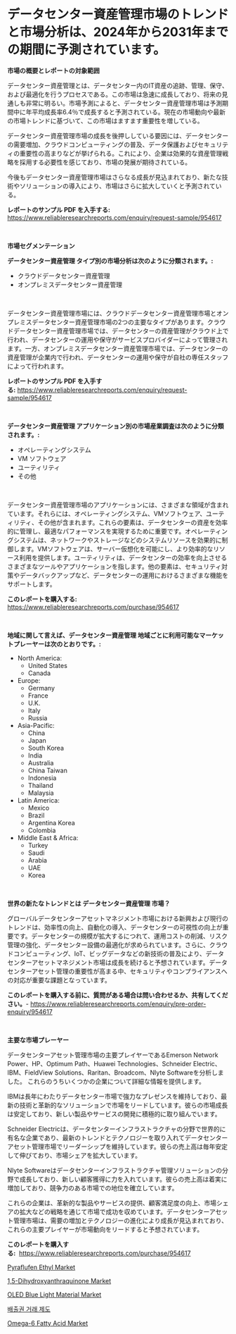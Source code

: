 <p><h1>データセンター資産管理市場のトレンドと市場分析は、2024年から2031年までの期間に予測されています。</h1></p><p><strong>市場の概要とレポートの対象範囲</strong></p>
<p><p>データセンター資産管理とは、データセンター内のIT資産の追跡、管理、保守、および最適化を行うプロセスである。この市場は急速に成長しており、将来の見通しも非常に明るい。市場予測によると、データセンター資産管理市場は予測期間中に年平均成長率6.4％で成長すると予測されている。現在の市場動向や最新の市場トレンドに基づいて、この市場はますます重要性を増している。</p><p>データセンター資産管理市場の成長を後押ししている要因には、データセンターの需要増加、クラウドコンピューティングの普及、データ保護およびセキュリティの重要性の高まりなどが挙げられる。これにより、企業は効果的な資産管理戦略を採用する必要性を感じており、市場の発展が期待されている。</p><p>今後もデータセンター資産管理市場はさらなる成長が見込まれており、新たな技術やソリューションの導入により、市場はさらに拡大していくと予測されている。</p></p>
<p><strong>レポートのサンプル PDF を入手する:</strong> <a href="https://www.reliableresearchreports.com/enquiry/request-sample/954617">https://www.reliableresearchreports.com/enquiry/request-sample/954617</a></p>
<p>&nbsp;</p>
<p><strong>市場セグメンテーション</strong></p>
<p><strong>データセンター資産管理 タイプ別の市場分析は次のように分類されます。:</strong></p>
<p><ul><li>クラウドデータセンター資産管理</li><li>オンプレミスデータセンター資産管理</li></ul></p>
<p>&nbsp;</p>
<p><p>データセンター資産管理市場には、クラウドデータセンター資産管理市場とオンプレミスデータセンター資産管理市場の2つの主要なタイプがあります。クラウドデータセンター資産管理市場では、データセンターの資産管理がクラウド上で行われ、データセンターの運用や保守がサービスプロバイダーによって管理されます。一方、オンプレミスデータセンター資産管理市場では、データセンターの資産管理が企業内で行われ、データセンターの運用や保守が自社の専任スタッフによって行われます。</p></p>
<p><strong>レポートのサンプル PDF を入手する:</strong>&nbsp;<a href="https://www.reliableresearchreports.com/enquiry/request-sample/954617">https://www.reliableresearchreports.com/enquiry/request-sample/954617</a></p>
<p>&nbsp;</p>
<p><strong> データセンター資産管理 アプリケーション別の市場産業調査は次のように分類されます。:</strong></p>
<p><ul><li>オペレーティングシステム</li><li>VM ソフトウェア</li><li>ユーティリティ</li><li>その他</li></ul></p>
<p>&nbsp;</p>
<p><p>データセンター資産管理市場のアプリケーションには、さまざまな領域が含まれています。それらには、オペレーティングシステム、VMソフトウェア、ユーティリティ、その他が含まれます。これらの要素は、データセンターの資産を効率的に管理し、最適なパフォーマンスを実現するために重要です。オペレーティングシステムは、ネットワークやストレージなどのシステムリソースを効果的に制御します。VMソフトウェアは、サーバー仮想化を可能にし、より効率的なリソース利用を提供します。ユーティリティは、データセンターの効率を向上させるさまざまなツールやアプリケーションを指します。他の要素は、セキュリティ対策やデータバックアップなど、データセンターの運用におけるさまざまな機能をサポートします。</p></p>
<p><strong>このレポートを購入する:</strong>&nbsp; <a href="https://www.reliableresearchreports.com/purchase/954617">https://www.reliableresearchreports.com/purchase/954617</a></p>
<p>&nbsp;</p>
<p><strong>地域に関して言えば、データセンター資産管理 地域ごとに利用可能なマーケットプレーヤーは次のとおりです。:</strong></p>
<p><ul>
    <li>
        North America:
        <ul>
            <li>United States</li>
            <li>Canada</li>
        </ul>
    </li>
    <li>
        Europe:
        <ul>
            <li>Germany</li>
            <li>France</li>
            <li>U.K.</li>
            <li>Italy</li>
            <li>Russia</li>
        </ul>
    </li>
    <li>
        Asia-Pacific:
        <ul>
            <li>China</li>
            <li>Japan</li>
            <li>South Korea</li>
            <li>India</li>
            <li>Australia</li>
            <li>China Taiwan</li>
            <li>Indonesia</li>
            <li>Thailand</li>
            <li>Malaysia</li>
        </ul>
    </li>
    <li>
        Latin America:
        <ul>
            <li>Mexico</li>
            <li>Brazil</li>
            <li>Argentina Korea</li>
            <li>Colombia</li>
        </ul>
    </li>
    <li>
        Middle East & Africa:
        <ul>
            <li>Turkey</li>
            <li>Saudi</li>
            <li>Arabia</li>
            <li>UAE</li>
            <li>Korea</li>
        </ul>
    </li>
    </ul></p>
<p>&nbsp;</p>
<p><strong>世界の新たなトレンドとは データセンター資産管理 市場？</strong></p>
<p><p>グローバルデータセンターアセットマネジメント市場における新興および現行のトレンドは、効率性の向上、自動化の導入、データセンターの可視性の向上が重要です。データセンターの規模が拡大するにつれて、運用コストの削減、リスク管理の強化、データセンター設備の最適化が求められています。さらに、クラウドコンピューティング、IoT、ビッグデータなどの新技術の普及により、データセンターアセットマネジメント市場は成長を続けると予想されています。データセンターアセット管理の重要性が高まる中、セキュリティやコンプライアンスへの対応が重要な課題となっています。</p></p>
<p><strong>このレポートを購入する前に、質問がある場合は問い合わせるか、共有してください。</strong>- <a href="https://www.reliableresearchreports.com/enquiry/pre-order-enquiry/954617">https://www.reliableresearchreports.com/enquiry/pre-order-enquiry/954617</a></p>
<p>&nbsp;</p>
<p><strong>主要な市場プレーヤー</strong></p>
<p><p>データセンターアセット管理市場の主要プレイヤーであるEmerson Network Power、HP、Optimum Path、Huawei Technologies、Schneider Electric、IBM、FieldView Solutions、Raritan、Broadcom、Nlyte Softwareを分析しました。 これらのうちいくつかの企業について詳細な情報を提供します。</p><p>IBMは長年にわたりデータセンター市場で強力なプレゼンスを維持しており、最新の技術と革新的なソリューションで市場をリードしています。彼らの市場成長は安定しており、新しい製品やサービスの開発に積極的に取り組んでいます。</p><p>Schneider Electricは、データセンターインフラストラクチャの分野で世界的に有名な企業であり、最新のトレンドとテクノロジーを取り入れてデータセンターアセット管理市場でリーダーシップを維持しています。彼らの売上高は毎年安定して伸びており、市場シェアを拡大しています。</p><p>Nlyte Softwareはデータセンターインフラストラクチャ管理ソリューションの分野で成長しており、新しい顧客獲得に力を入れています。彼らの売上高は着実に増加しており、競争力のある市場での地位を確立しています。</p><p>これらの企業は、革新的な製品やサービスの提供、顧客満足度の向上、市場シェアの拡大などの戦略を通じて市場で成功を収めています。データセンターアセット管理市場は、需要の増加とテクノロジーの進化により成長が見込まれており、これらの主要プレイヤーが市場動向をリードすると予想されています。</p></p>
<p><strong>このレポートを購入する:</strong>&nbsp;&nbsp;<a href="https://www.reliableresearchreports.com/purchase/954617">https://www.reliableresearchreports.com/purchase/954617</a></p>
<p><p><a href="https://view.publitas.com/reportprime-1/global-pyraflufen-ethyl-market-by-types-applications-and-major-players-with-regional-growth-rate-analysis-and-development-situation-from-2024-to-2031/">Pyraflufen Ethyl Market</a></p><p><a href="https://florentine-yuzu-f42.notion.site/1-5-Dihydroxyanthraquinone-Market-Size-2024-2031-Global-Industrial-Analysis-Key-Geographical-Regi-480fc26adc29413bba0b8233b17738fb">1,5-Dihydroxyanthraquinone Market</a></p><p><a href="https://github.com/vimar16th/Market-Research-Report-List-3/blob/main/oled-blue-light-material-market.md">OLED Blue Light Material Market</a></p><p><a href="https://github.com/vsnao330707/Market-Research-Report-List-1/blob/main/5649158185175.md">배출권 거래 제도</a></p><p><a href="https://issuu.com/reportprime-2/docs/omega-6-fatty-acid-market-size-2030.pptx">Omega-6 Fatty Acid Market</a></p></p>